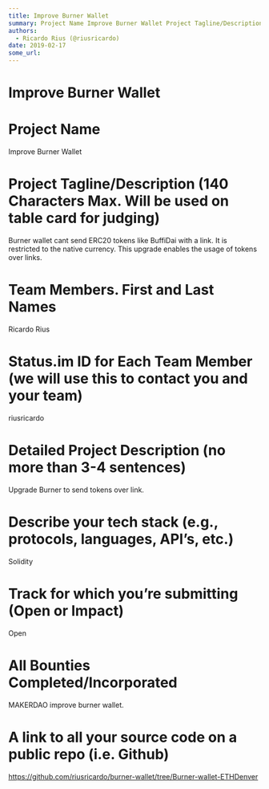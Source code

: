 ```yaml
---
title: Improve Burner Wallet
summary: Project Name Improve Burner Wallet Project Tagline/Description (140 Characters Max. Will be used on table card for judging) Burner wallet cant send ERC20 tokens like BuffiDai with a link. It is restricted to the native currency. This upgrade enables the usage of tokens over links. Team Members. First and Last Names Ricardo Rius Status.im ID for Each Team Member (we will use this to contact you and your team) riusricardo Detailed Project Description (no more than 3-4 sentences) Upgrade Burner to
authors:
  - Ricardo Rius (@riusricardo)
date: 2019-02-17
some_url: 
---
```


# Improve Burner Wallet

# Project Name
Improve Burner Wallet

# Project Tagline/Description (140 Characters Max. Will be used on table card for judging)
Burner wallet cant send ERC20 tokens like BuffiDai with  a link. It is restricted to the native currency.
This upgrade enables the usage of tokens over links.

# Team Members. First and Last Names
Ricardo Rius

# Status.im ID for Each Team Member (we will use this to contact you and your team)
riusricardo

# Detailed Project Description (no more than 3-4 sentences)
Upgrade Burner to send tokens over link.

# Describe your tech stack (e.g., protocols, languages, API’s, etc.)
Solidity

# Track for which you’re submitting (Open or Impact)
Open

# All Bounties Completed/Incorporated
MAKERDAO improve burner wallet.

# A link to all your source code on a public repo (i.e. Github)
https://github.com/riusricardo/burner-wallet/tree/Burner-wallet-ETHDenver
